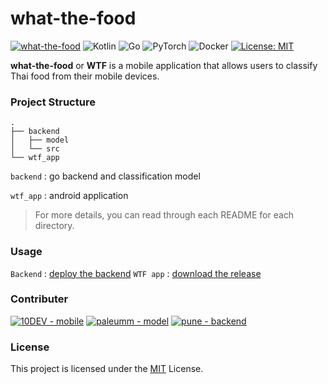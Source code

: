 # what-the-food

[![what-the-food](https://img.shields.io/badge/what--the--food-b171cc?style=for-the-badge)](https://github.com/paleumm/what-the-food) ![Kotlin](https://img.shields.io/badge/kotlin-%230095D5.svg?style=for-the-badge&logo=kotlin&logoColor=white) ![Go](https://img.shields.io/badge/go-%2300ADD8.svg?style=for-the-badge&logo=go&logoColor=white) ![PyTorch](https://img.shields.io/badge/PyTorch-%23EE4C2C.svg?style=for-the-badge&logo=PyTorch&logoColor=white) ![Docker](https://img.shields.io/badge/docker-%230db7ed.svg?style=for-the-badge&logo=docker&logoColor=white) [![License: MIT](https://img.shields.io/badge/License-MIT-yellow.svg?style=for-the-badge)](https://opensource.org/licenses/MIT)

**what-the-food** or **WTF** is a mobile application that allows users to classify Thai food from their mobile devices.

### Project Structure

```
.
├── backend
│   ├── model
│   └── src
└── wtf_app
```

`backend` : go backend and classification model

`wtf_app` : android application

> For more details, you can read through each README for each directory.

### Usage
`Backend` : [deploy the backend](./backend/README.md)
`WTF app` : [download the release](https://github.com/paleumm/what-the-food/releases)

### Contributer

[![10DEV - mobile](https://img.shields.io/badge/10DEV-mobile-b062d4?style=for-the-badge)](https://github.com/Patiyut1807) [![paleumm - model](https://img.shields.io/badge/paleumm-model-EE4C2C?style=for-the-badge)](https://github.com/paleumm) [![pune - backend](https://img.shields.io/badge/pune-backend-7ed0ec?style=for-the-badge)](https://github.com/worachanon226)

### License
This project is licensed under the [MIT](https://choosealicense.com/licenses/mit/) License.
